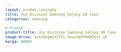 ```yaml
---
layout: produk-casinghp
title: Joy Division Samsung Galaxy S9 Case
categories: samsung

# Produk
product-title: Joy Division Samsung Galaxy S9 Case
image-drive: 1n1cHvgWxX2TSl-OxwieWxP8mM2Ssv_uP
harga: 90000
---
```

